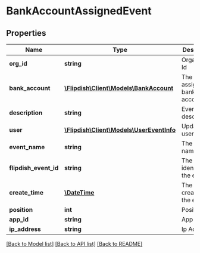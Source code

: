 # BankAccountAssignedEvent

## Properties
Name | Type | Description | Notes
------------ | ------------- | ------------- | -------------
**org_id** | **string** | Organisation Id | [optional] 
**bank_account** | [**\Flipdish\\Client\Models\BankAccount**](BankAccount.md) | The assigned bank account | [optional] 
**description** | **string** | Event description | [optional] 
**user** | [**\Flipdish\\Client\Models\UserEventInfo**](UserEventInfo.md) | Updated by user | [optional] 
**event_name** | **string** | The event name | [optional] 
**flipdish_event_id** | **string** | The identitfier of the event | [optional] 
**create_time** | [**\DateTime**](\DateTime.md) | The time of creation of the event | [optional] 
**position** | **int** | Position | [optional] 
**app_id** | **string** | App id | [optional] 
**ip_address** | **string** | Ip Address | [optional] 

[[Back to Model list]](../README.md#documentation-for-models) [[Back to API list]](../README.md#documentation-for-api-endpoints) [[Back to README]](../README.md)


